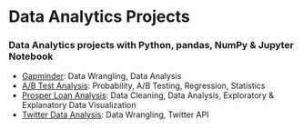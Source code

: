 # Data Analytics Projects

### Data Analytics projects with Python, pandas, NumPy & Jupyter Notebook

- [Gapminder](https://github.com/currentco/data-analytics/tree/main/gapminder): Data Wrangling, Data Analysis
- [A/B Test Analysis](https://github.com/currentco/data-analytics/tree/main/ab-testing): Probability, A/B Testing, Regression, Statistics
- [Prosper Loan Analysis](https://github.com/currentco/data-analytics/tree/main/prosper-loan-data): Data Cleaning, Data Analysis, Exploratory & Explanatory Data Visualization
- [Twitter Data Analysis](https://github.com/currentco/data-analytics/tree/main/twitter-api): Data Wrangling, Twitter API
